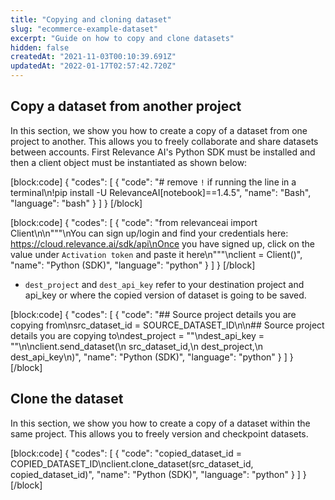 ```yaml
---
title: "Copying and cloning dataset"
slug: "ecommerce-example-dataset"
excerpt: "Guide on how to copy and clone datasets"
hidden: false
createdAt: "2021-11-03T00:10:39.691Z"
updatedAt: "2022-01-17T02:57:42.720Z"
---
```

## Copy a dataset from another project


In this section, we show you how to create a copy of a dataset from one project to another. This allows you to freely collaborate and share datasets between accounts.
First Relevance AI's Python SDK must be installed and then a client object must be instantiated as shown below:

[block:code]
{
  "codes": [
    {
      "code": "# remove `!` if running the line in a terminal\n!pip install -U RelevanceAI[notebook]==1.4.5",
      "name": "Bash",
      "language": "bash"
    }
  ]
}
[/block]

[block:code]
{
  "codes": [
    {
      "code": "from relevanceai import Client\n\n\"\"\"\nYou can sign up/login and find your credentials here: https://cloud.relevance.ai/sdk/api\nOnce you have signed up, click on the value under `Activation token` and paste it here\n\"\"\"\nclient = Client()",
      "name": "Python (SDK)",
      "language": "python"
    }
  ]
}
[/block]


- `dest_project` and `dest_api_key` refer to your destination project and api_key or where the copied version of dataset is going to be saved.

[block:code]
{
  "codes": [
    {
      "code": "## Source project details you are copying from\nsrc_dataset_id = SOURCE_DATASET_ID\n\n## Source project details you are copying to\ndest_project = \"<Destination project name here>\"\ndest_api_key = \"<Destination API key here>\"\n\nclient.send_dataset(\n    src_dataset_id,\n    dest_project,\n    dest_api_key\n)",
      "name": "Python (SDK)",
      "language": "python"
    }
  ]
}
[/block]

## Clone the dataset

In this section, we show you how to create a copy of a dataset within the same project. This allows you to freely version and checkpoint datasets.

[block:code]
{
  "codes": [
    {
      "code": "copied_dataset_id = COPIED_DATASET_ID\nclient.clone_dataset(src_dataset_id, copied_dataset_id)",
      "name": "Python (SDK)",
      "language": "python"
    }
  ]
}
[/block]

